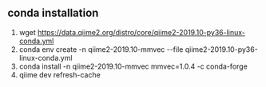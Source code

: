 ## conda installation

1. wget https://data.qiime2.org/distro/core/qiime2-2019.10-py36-linux-conda.yml
1. conda env create -n qiime2-2019.10-mmvec --file qiime2-2019.10-py36-linux-conda.yml
1. conda install -n qiime2-2019.10-mmvec mmvec=1.0.4 -c conda-forge
1. qiime dev refresh-cache

